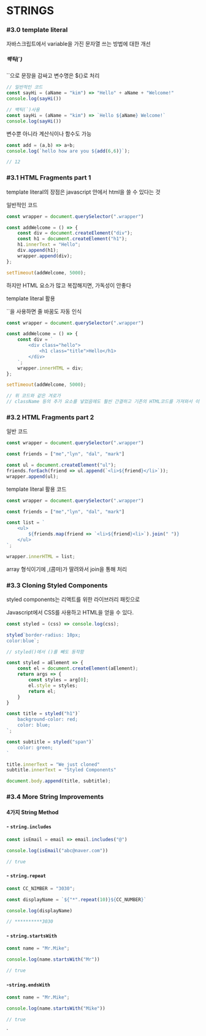 # STRINGS

### 

### #3.0 template literal

자바스크립트에서 variable을 가진 문자열 쓰는 방법에 대한 개선



##### 백틱(`) 

``으로 문장을 감싸고 변수명은 ${}로 처리

```javascript
// 일반적인 코드
const sayHi = (aName = "kim") => "Hello" + aName + "Welcome!"
console.log(sayHi())

// 백틱(`)사용
const sayHi = (aName = "kim") => `Hello ${aName} Welcome!`
console.log(sayHi())
```



변수뿐 아니라 계산식이나 함수도 가능

```javascript
const add = (a,b) => a+b;
console.log(`hello how are you ${add(6,6)}`);

// 12
```



### #3.1 HTML Fragments part 1

template literal의 장점은 javascript 안에서 html을 쓸 수 있다는 것



일반적인 코드

```javascript
const wrapper = document.querySelector(".wrapper")

const addWelcome = () => {
    const div = document.createElement("div");
    const h1 = document.createElement("h1");
    h1.innerText = "Hello";
    div.append(h1);
    wrapper.append(div);
};

setTimeout(addWelcome, 5000);
```

하지만 HTML 요소가 많고 복잡해지면, 가독성이 안좋다



template literal 활용

``을 사용하면 줄 바꿈도 자동 인식

```javascript
const wrapper = document.querySelector(".wrapper")

const addWelcome = () => {
    const div = `
		<div class="hello">
			<h1 class="title">Hello</h1>
		</div>	
	`;
    wrapper.innerHTML = div;
};

setTimeout(addWelcome, 5000);

// 위 코드와 같은 겨로가
// className 등의 추가 요소를 넣었음에도 훨씬 간결하고 기존의 HTML코드를 가져와서 이해하기도 좋다
```



### #3.2 HTML Fragments part 2



일반 코드

```javascript
const wrapper = document.querySelector(".wrapper")

const friends = ["me","lyn", "dal", "mark"]

const ul = document.createElement("ul");
friends.forEach(friend => ul.append(`<li>${friend}</li>`));
wrapper.append(ul);
```



template literal 활용 코드

```javascript
const wrapper = document.querySelector(".wrapper")

const friends = ["me","lyn", "dal", "mark"]

const list = `
	<ul>
		${friends.map(friend => `<li>${friend}<li>`).join(" ")}
	</ul>
`;

wrapper.innerHTML = list;
```

array 형식이기에  ,(콤마)가 딸려와서 join을 통해 처리



### #3.3 Cloning Styled Components

styled components는 리액트를 위한 라이브러리 패킷으로

Javascript에서 CSS를 사용하고 HTML을 얻을 수 있다.



```javascript
const styled = (css) => console.log(css);

styled`border-radius: 10px;
color:blue`;

// styled()에서 ()를 빼도 동작함
```



```javascript
const styled = aElement => {
    const el = document.createElement(aElement);
    return args => {
        const styles = arg[0];
        el.style = styles;
        return el;	
    }
}

const title = styled("h1")`
	background-color: red;
	color: blue;
`;

const subtitle = styled("span")`
	color: green;
`

title.innerText = "We just cloned"
subtitle.innerText = "Styled Components"

document.body.append(title, subtitle);
```



### #3.4 More String Improvements



#### 4가지 String Method

#### - `string.includes`

```javascript
const isEmail = email => email.includes("@")

console.log(isEmail("abc@naver.com"))

// true
```

#### - `string.repeat` 

```javascript
const CC_NIMBER = "3030";

const displayName = `${"*".repeat(10)}${CC_NUMBER}`

console.log(displayName)

// **********3030
```

#### - `string.startsWith`

```javascript
const name = "Mr.Mike";

console.log(name.startsWith("Mr"))

// true
```

#### -`string.endsWith`

```javascript
const name = "Mr.Mike";

console.log(name.startsWith("Mike"))

// true
```



`
